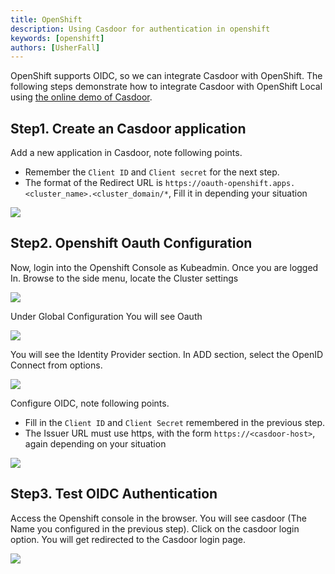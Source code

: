 ```yaml
---
title: OpenShift
description: Using Casdoor for authentication in openshift
keywords: [openshift]
authors: [UsherFall]
---
```


OpenShift supports OIDC, so we can integrate Casdoor with OpenShift. 
The following steps demonstrate how to integrate Casdoor with OpenShift Local using [the online demo of Casdoor](https://demo.casdoor.com/).

## Step1. Create an Casdoor application
Add a new application in Casdoor, note following points.
- Remember the `Client ID` and `Client secret` for the next step.
- The format of the Redirect URL is `https://oauth-openshift.apps.<cluster_name>.<cluster_domain/*`, Fill it in depending your situation

![](/img/integration/go/openshift/openshift_1.png)

## Step2. Openshift Oauth Configuration
Now, login into the Openshift Console as Kubeadmin. Once you are logged In. Browse to the side menu, locate the Cluster settings

![](/img/integration/go/openshift/openshift_2.png)

Under Global Configuration You will see Oauth

![](/img/integration/go/openshift/openshift_3.png)

You will see the Identity Provider section. In ADD section, select the OpenID Connect from options.

![](/img/integration/go/openshift/openshift_4.png)

Configure OIDC, note following points.
- Fill in the `Client ID` and `Client Secret` remembered in the previous step.
- The Issuer URL must use https, with the form `https://<casdoor-host>`, again depending on your situation

![](/img/integration/go/openshift/openshift_5.png)

## Step3. Test OIDC Authentication
Access the Openshift console in the browser. You will see casdoor (The Name you configured in the previous step). Click on the casdoor login option. You will get redirected to the Casdoor login page. 

![](/img/integration/go/openshift/login.gif)